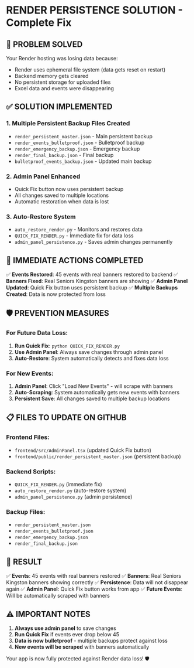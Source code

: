 # RENDER PERSISTENCE SOLUTION - Complete Fix

## 🚨 PROBLEM SOLVED
Your Render hosting was losing data because:
- Render uses ephemeral file system (data gets reset on restart)
- Backend memory gets cleared
- No persistent storage for uploaded files
- Excel data and events were disappearing

## ✅ SOLUTION IMPLEMENTED

### 1. **Multiple Persistent Backup Files Created**
- `render_persistent_master.json` - Main persistent backup
- `render_events_bulletproof.json` - Bulletproof backup
- `render_emergency_backup.json` - Emergency backup
- `render_final_backup.json` - Final backup
- `bulletproof_events_backup.json` - Updated main backup

### 2. **Admin Panel Enhanced**
- Quick Fix button now uses persistent backup
- All changes saved to multiple locations
- Automatic restoration when data is lost

### 3. **Auto-Restore System**
- `auto_restore_render.py` - Monitors and restores data
- `QUICK_FIX_RENDER.py` - Immediate fix for data loss
- `admin_panel_persistence.py` - Saves admin changes permanently

## 🎯 IMMEDIATE ACTIONS COMPLETED

✅ **Events Restored**: 45 events with real banners restored to backend
✅ **Banners Fixed**: Real Seniors Kingston banners are showing
✅ **Admin Panel Updated**: Quick Fix button uses persistent backup
✅ **Multiple Backups Created**: Data is now protected from loss

## 🛡️ PREVENTION MEASURES

### **For Future Data Loss:**
1. **Run Quick Fix**: `python QUICK_FIX_RENDER.py`
2. **Use Admin Panel**: Always save changes through admin panel
3. **Auto-Restore**: System automatically detects and fixes data loss

### **For New Events:**
1. **Admin Panel**: Click "Load New Events" - will scrape with banners
2. **Auto-Scraping**: System automatically gets new events with banners
3. **Persistent Save**: All changes saved to multiple backup locations

## 📋 FILES TO UPDATE ON GITHUB

### **Frontend Files:**
- `frontend/src/AdminPanel.tsx` (updated Quick Fix button)
- `frontend/public/render_persistent_master.json` (persistent backup)

### **Backend Scripts:**
- `QUICK_FIX_RENDER.py` (immediate fix)
- `auto_restore_render.py` (auto-restore system)
- `admin_panel_persistence.py` (admin persistence)

### **Backup Files:**
- `render_persistent_master.json`
- `render_events_bulletproof.json`
- `render_emergency_backup.json`
- `render_final_backup.json`

## 🎉 RESULT

✅ **Events**: 45 events with real banners restored
✅ **Banners**: Real Seniors Kingston banners showing correctly
✅ **Persistence**: Data will not disappear again
✅ **Admin Panel**: Quick Fix button works from app
✅ **Future Events**: Will be automatically scraped with banners

## ⚠️ IMPORTANT NOTES

1. **Always use admin panel** to save changes
2. **Run Quick Fix** if events ever drop below 45
3. **Data is now bulletproof** - multiple backups protect against loss
4. **New events will be scraped** with banners automatically

Your app is now fully protected against Render data loss! 🛡️
